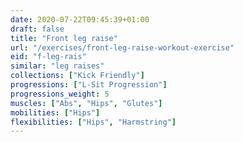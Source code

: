 ```yaml
---
date: 2020-07-22T09:45:39+01:00
draft: false
title: "Front leg raise"
url: "/exercises/front-leg-raise-workout-exercise"
eid: "f-leg-rais"
similar: "leg raises"
collections: ["Kick Friendly"]
progressions: ["L-Sit Progression"]
progressions_weight: 5
muscles: ["Abs", "Hips", "Glutes"]
mobilities: ["Hips"]
flexibilities: ["Hips", "Harmstring"]
---
```

